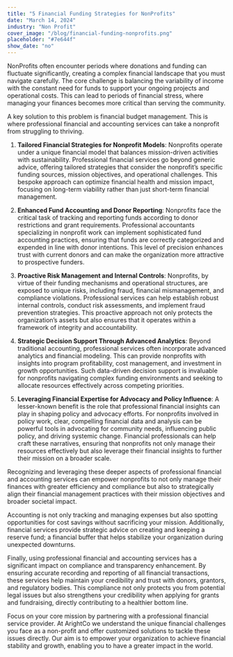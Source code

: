```yaml
---
title: "5 Financial Funding Strategies for NonProfits"
date: "March 14, 2024"
industry: "Non Profit"
cover_image: "/blog/financial-funding-nonprofits.png"
placeholder: "#7e644f"
show_date: "no"
---
```

NonProfits often encounter periods where donations and funding can fluctuate significantly, creating a complex financial landscape that you must navigate carefully. The core challenge is balancing the variability of income with the constant need for funds to support your ongoing projects and operational costs. This can lead to periods of financial stress, where managing your finances becomes more critical than serving the community.

A key solution to this problem is financial budget management. This is where professional financial and accounting services can take a nonprofit from struggling to thriving. 

1. **Tailored Financial Strategies for Nonprofit Models**: Nonprofits operate under a unique financial model that balances mission-driven activities with sustainability. Professional financial services go beyond generic advice, offering tailored strategies that consider the nonprofit’s specific funding sources, mission objectives, and operational challenges. This bespoke approach can optimize financial health and mission impact, focusing on long-term viability rather than just short-term financial management.

2. **Enhanced Fund Accounting and Donor Reporting**: Nonprofits face the critical task of tracking and reporting funds according to donor restrictions and grant requirements. Professional accountants specializing in nonprofit work can implement sophisticated fund accounting practices, ensuring that funds are correctly categorized and expended in line with donor intentions. This level of precision enhances trust with current donors and can make the organization more attractive to prospective funders.

3. **Proactive Risk Management and Internal Controls**: Nonprofits, by virtue of their funding mechanisms and operational structures, are exposed to unique risks, including fraud, financial mismanagement, and compliance violations. Professional services can help establish robust internal controls, conduct risk assessments, and implement fraud prevention strategies. This proactive approach not only protects the organization’s assets but also ensures that it operates within a framework of integrity and accountability.

4. **Strategic Decision Support Through Advanced Analytics**: Beyond traditional accounting, professional services often incorporate advanced analytics and financial modeling. This can provide nonprofits with insights into program profitability, cost management, and investment in growth opportunities. Such data-driven decision support is invaluable for nonprofits navigating complex funding environments and seeking to allocate resources effectively across competing priorities.

5. **Leveraging Financial Expertise for Advocacy and Policy Influence**: A lesser-known benefit is the role that professional financial insights can play in shaping policy and advocacy efforts. For nonprofits involved in policy work, clear, compelling financial data and analysis can be powerful tools in advocating for community needs, influencing public policy, and driving systemic change. Financial professionals can help craft these narratives, ensuring that nonprofits not only manage their resources effectively but also leverage their financial insights to further their mission on a broader scale.

Recognizing and leveraging these deeper aspects of professional financial and accounting services can empower nonprofits to not only manage their finances with greater efficiency and compliance but also to strategically align their financial management practices with their mission objectives and broader societal impact.

Accounting is not only tracking and managing expenses but also spotting opportunities for cost savings without sacrificing your mission. Additionally, financial services provide strategic advice on creating and keeping a reserve fund; a financial buffer that helps stabilize your organization during unexpected downturns.

Finally, using professional financial and accounting services has a significant impact on compliance and transparency enhancement. By ensuring accurate recording and reporting of all financial transactions, these services help maintain your credibility and trust with donors, grantors, and regulatory bodies. This compliance not only protects you from potential legal issues but also strengthens your credibility when applying for grants and fundraising, directly contributing to a healthier bottom line.

Focus on your core mission by partnering with a professional financial service provider. At ArightCo we understand the unique financial challenges you face as a non-profit and offer customized solutions to tackle these issues directly. Our aim is to empower your organization to achieve financial stability and growth, enabling you to have a greater impact in the world.
